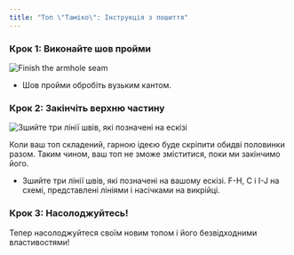 ```yaml
---
title: "Топ \"Таміко\": Інструкція з пошиття"
---
```


### Крок 1: Виконайте шов пройми

![Finish the armhole seam](step03.png)

- Шов пройми обробіть вузьким кантом.

### Крок 2: Закінчіть верхню частину

![Зшийте три лінії швів, які позначені на ескізі](step04.png)

<Note>

Коли ваш топ складений, гарною ідеєю буде скріпити обидві половинки разом.
Таким чином, ваш топ не зможе зміститися, поки ми закінчимо його.

</Note>

- Зшийте три лінії швів, які позначені на вашому ескізі. F-H, C і I-J на схемі, представлені лініями і насічками на викрійці.

### Крок 3: Насолоджуйтесь!

Тепер насолоджуйтеся своїм новим топом і його безвідходними властивостями!
